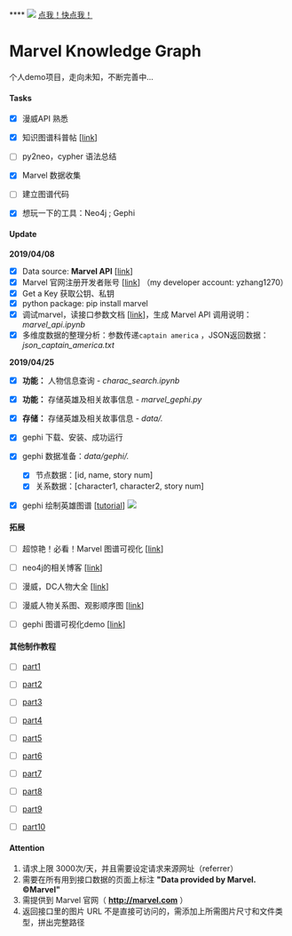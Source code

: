 ****  ![](https://github.com/YZHANG1270/Marvel_KnowledgeGraph/blob/master/img/hero.png?raw=true)
[点我！快点我！](https://graphics.straitstimes.com/STI/STIMEDIA/Interactives/2018/04/marvel-cinematic-universe-whos-who-interactive/index.html)


# Marvel Knowledge Graph
个人demo项目，走向未知，不断完善中...

#### Tasks

- [x] 漫威API 熟悉
- [x] 知识图谱科普帖 [[link](http://codewithzhangyi.com/2019/04/23/knowledge-graph-intro/)]
- [ ] py2neo，cypher 语法总结
- [x] Marvel 数据收集
- [ ] 建立图谱代码
- [x] 想玩一下的工具：Neo4j ; Gephi



#### Update

**2019/04/08** 

- [x] Data source: **Marvel API** [[link](https://developer.marvel.com/)] 
- [x] Marvel 官网注册开发者账号 [[link](https://developer.marvel.com/)] （my developer account: yzhang1270）
- [x] Get a Key 获取公钥、私钥
- [x] python package: pip install marvel
- [x] 调试marvel，读接口参数文档 [[link](https://developer.marvel.com/docs)]，生成 Marvel API 调用说明：*marvel_api.ipynb* 
- [x] 多维度数据的整理分析：参数传递`captain america` ，JSON返回数据：*json_captain_america.txt*  

**2019/04/25** 

- [x] **功能：** 人物信息查询 - *charac_search.ipynb* 
- [x] **功能：** 存储英雄及相关故事信息 - *marvel_gephi.py* 
- [x] **存储：** 存储英雄及相关故事信息 - *data/.* 
- [x] gephi 下载、安装、成功运行
- [x] gephi 数据准备：*data/gephi/.* 
  - [x] 节点数据：[id, name, story num]
  - [x] 关系数据：[character1, character2, story num]
- [x] gephi 绘制英雄图谱 [[tutorial](https://gitee.com/crossin/snippet/tree/master/marvel-gephi)] 
  <object type="https://gitee.com/crossin/snippet/raw/master/marvel-gephi/pic/h25.svg">
  	<img src="https://gitee.com/crossin/snippet/raw/master/marvel-gephi/pic/h25.svg" />
  </object>


#### 拓展

- [ ] 超惊艳！必看！Marvel 图谱可视化 [[link](https://graphics.straitstimes.com/STI/STIMEDIA/Interactives/2018/04/marvel-cinematic-universe-whos-who-interactive/index.html)]
- [ ] neo4j的相关博客 [[link](https://tbgraph.wordpress.com/)]
- [ ] 漫威，DC人物大全 [[link](https://www.douban.com/note/436744247/)] 
- [ ] 漫威人物关系图、观影顺序图 [[link](http://www.360doc.com/content/16/0528/19/29576369_563071456.shtml)]
- [ ] gephi 图谱可视化demo [[link](https://exploring-data.com/vis/programmers-search-relations/)]

 

#### 其他制作教程

- [ ] [part1](https://medium.com/neo4j/create-a-data-marvel-develop-a-full-stack-application-with-spring-and-neo4j-part-1-350f0f7e6609) 
- [ ] [part2](https://medium.com/neo4j/create-a-data-marvel-develop-a-full-stack-application-with-spring-and-neo4j-part-2-12186b929cb2?sk=dc964e4bf6496141730dde704bcabb47) 
- [ ] [part3](https://medium.com/neo4j/create-a-data-marvel-develop-a-full-stack-application-with-spring-and-neo4j-part-3-3ac3380e0edb) 
- [ ] [part4](https://medium.com/neo4j/create-a-data-marvel-part-4-how-to-design-the-application-874ba6ea08a5) 
- [ ] [part5](https://medium.com/neo4j/create-a-data-marvel-part-5-writing-the-domain-classes-27a39ab0666a) 
- [ ] [part6](https://medium.com/neo4j/create-a-data-marvel-part-6-developing-more-entities-be5aeab1817a) 
- [ ] [part7](https://medium.com/neo4j/create-a-data-marvel-part-7-connecting-the-graph-bc7ed9e2b843) 
- [ ] [part8](https://medium.com/neo4j/create-a-data-marvel-part-8-controlling-and-servicing-our-comic-endpoints-4dd08b81e0e) 
- [ ] [part9](https://medium.com/neo4j/create-a-data-marvel-part-9-building-the-webpage-for-comics-1ceb26f8a5be) 
- [ ] [part10](https://medium.com/neo4j/creating-a-data-marvel-part-10-lessons-and-resources-8ffb5bf0ad1) 



#### Attention

1. 请求上限 3000次/天，并且需要设定请求来源网址（referrer）
2. 需要在所有用到接口数据的页面上标注 **"Data provided by Marvel. ©Marvel"** 
3. 需提供到 Marvel 官网（ **http://marvel.com** ） 
4. 返回接口里的图片 URL 不是直接可访问的，需添加上所需图片尺寸和文件类型，拼出完整路径
